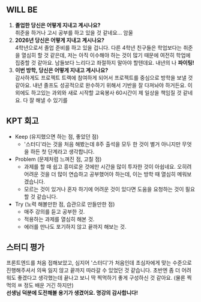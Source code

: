 ## **WIL**L BE
1. **졸업한 당신은 어떻게 지내고 계시나요?**  
  취준을 하거나 고시 공부를 하고 있을 것 같네요... 암울
2. **2026년 당신은 어떻게 지내고 계시나요?**  
  4학년으로서 졸업 준비를 하고 있을 겁니다. 다른 4학년 친구들은 학업보다는 취준을 열심히 할 것 같은데, 저는 아직 이수해야 하는 것이 많기 때문에 여전히 학업에 집중할 것 같아요. 남들보다 느리다고 좌절하지 말아야 할텐데요. 내년의 나 **파이팅!**
3. **이번 방학, 당신은 어떻게 지내고 계시나요?**  
  감사하게도 프로젝트 트랙에 참여하게 되어서 프로젝트를 중심으로 방학을 보낼 것 같아요. 내년 졸프도 성공적으로 완수하기 위해서 기반을 잘 다져놔야 하거든요. 이외에도 하고있는 과외와 새로 시작할 교육봉사 60시간이 제 일상을 책임질 것 같네요. 다 잘 해낼 수 있기를

## KPT 회고
* Keep (유지했으면 하는 점, 좋았던 점)
  * '스터디'라는 것을 처음 해봤는데 8주 출석을 모두 한 것이 별거 아니지만 무엇을 하든 첫 단계라고 생각합니다.
* Problem (문제처럼 느껴진 점, 고칠 점)
  * 과제를 할 때 쉽고 흥미로운 것에만 시간을 많이 투자한 것이 아쉽네요. 오히려 어려운 것을 더 많이 연습하고 공부했어야 하는데, 이는 방학 때 열심히 메워보겠습니다.
  * 모르는 것이 있거나 혼자 하기에 어려운 것이 있다면 도움을 요청하는 것이 필요할 것 같습니다.
* Try (노력 해볼만한 점, 습관으로 만들만한 점)
  * 매주 강의를 듣고 공부한 것.
  * 적용하는 과제를 열심히 해본 것.
  * 에러를 만나도 포기하지 않고 끝까지 해보는 것.

## 스터디 평가
프론트엔드를 처음 접해보았고, 심지어 '스터디'가 처음인데 초심자에게 맞는 수준으로 진행해주셔서 의욕 잃지 않고 끝까지 따라갈 수 있었던 것 같습니다.
초반엔 좀 더 어려워도 좋겠다고 생각했는데 끝나고 보니 딱 찍먹하기 좋게 구성하신 것 같아요. (물론 찍먹의 ㅉ 정도 배운 거긴 하지만)  
**선생님 덕분에 도전해볼 용기가 생겼어요. 명강의 감사합니다!**